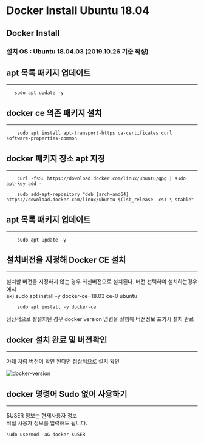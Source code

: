 # Docker Install Ubuntu 18.04

## Docker Install 

### 설치 OS : Ubuntu 18.04.03 (2019.10.26 기준 작성)

## apt 목록 패키지 업데이트
---

 ```
    sudo apt update -y
 ```
 
## docker ce 의존 패키지 설치
---
```
    sudo apt install apt-transport-https ca-certificates curl software-properties-common
```

## docker 패키지 장소 apt 지정
---
```
    curl -fsSL https://download.docker.com/linux/ubuntu/gpg | sudo apt-key add -
```
```
    sudo add-apt-repository "deb [arch=amd64] https://download.docker.com/linux/ubuntu $(lsb_release -cs) \ stable"
```

## apt 목록 패키지 업데이트
---
```
    sudo apt update -y
```

## 설치버전을 지정해 Docker CE 설치 
---
설치할 버전을 지정하지 않는 경우 최신버전으로 설치된다.
버전 선택하여 설치하는경우예시 \
ex) sudo apt install -y docker-ce=18.03 ce-0 ubuntu
```
    sudo apt install -y docker-ce
```

정상적으로 잘설치된 경우 docker version 명령을 실행해 버전정보 표기시
설치 완료

## docker 설치 완료 및 버전확인
---
아래 처럼 버전이 확인 된다면 정상적으로 설치 확인

![docker-version](docker_version.png)

## docker 명령어 Sudo 없이 사용하기
---
$USER 정보는 현재사용자 정보 \
직접 사용자 정보를 입력해도 됩니다.
```
sudo usermod -aG docker $USER
```
